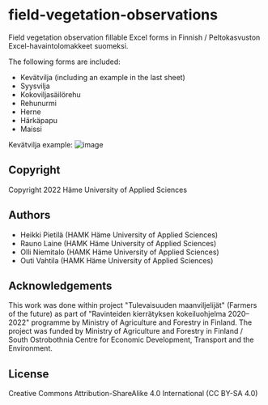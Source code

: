 # field-vegetation-observations
Field vegetation observation fillable Excel forms in Finnish / Peltokasvuston Excel-havaintolomakkeet suomeksi.

The following forms are included:

* Kevätvilja (including an example in the last sheet)
* Syysvilja
* Kokoviljasäilörehu
* Rehunurmi
* Herne
* Härkäpapu
* Maissi

Kevätvilja example:
![image](https://user-images.githubusercontent.com/60920087/232394767-aaf22b89-5430-433c-8b77-d711af9f8221.png)

## Copyright

Copyright 2022 Häme University of Applied Sciences

## Authors

* Heikki Pietilä (HAMK Häme University of Applied Sciences)
* Rauno Laine (HAMK Häme University of Applied Sciences)
* Olli Niemitalo (HAMK Häme University of Applied Sciences)
* Outi Vahtila (HAMK Häme University of Applied Sciences)

## Acknowledgements

This work was done within project "Tulevaisuuden maanviljelijät" (Farmers of the future) as part of "Ravinteiden kierrätyksen kokeiluohjelma 2020–2022" programme by Ministry of Agriculture and Forestry in Finland. The project was funded by Ministry of Agriculture and Forestry in Finland / South Ostrobothnia Centre for Economic Development, Transport and the Environment.

## License

Creative Commons Attribution-ShareAlike 4.0 International (CC BY-SA 4.0)
